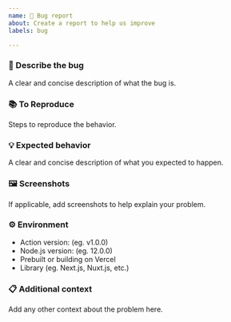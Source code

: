 ```yaml
---
name: 🐛 Bug report
about: Create a report to help us improve
labels: bug

---
```


### 🐞 Describe the bug

A clear and concise description of what the bug is.

### 📚 To Reproduce

Steps to reproduce the behavior.

### 💡 Expected behavior

A clear and concise description of what you expected to happen.

### 🖼️ Screenshots

If applicable, add screenshots to help explain your problem.

### ⚙️ Environment

- Action version: (eg. v1.0.0)
- Node.js version: (eg. 12.0.0)
- Prebuilt or building on Vercel
- Library (eg. Next.js, Nuxt.js, etc.)

### 📋 Additional context

Add any other context about the problem here.
